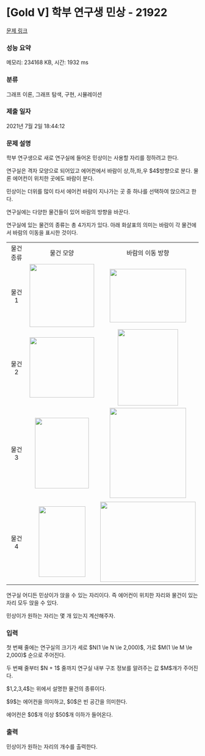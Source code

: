 # [Gold V] 학부 연구생 민상 - 21922 

[문제 링크](https://www.acmicpc.net/problem/21922) 

### 성능 요약

메모리: 234168 KB, 시간: 1932 ms

### 분류

그래프 이론, 그래프 탐색, 구현, 시뮬레이션

### 제출 일자

2021년 7월 2일 18:44:12

### 문제 설명

<p>학부 연구생으로 새로 연구실에 들어온 민상이는 사용할 자리를 정하려고 한다.</p>

<p>연구실은 격자 모양으로 되어있고 에어컨에서 바람이 상,하,좌,우 $4$방향으로 분다. 물론 에어컨이 위치한 곳에도 바람이 분다.</p>

<p>민상이는 더위를 많이 타서 에어컨 바람이 지나가는 곳 중 하나를 선택하여 앉으려고 한다.</p>

<p>연구실에는 다양한 물건들이 있어 바람의 방향을 바꾼다.</p>

<p>연구실에 있는 물건의 종류는 총 4가지가 있다. 아래 화살표의 의미는 바람이 각 물건에서 바람의 이동을 표시한 것이다.</p>

<table class="table table-bordered">
	<tbody>
		<tr>
			<td style="text-align: center;">물건 종류</td>
			<td style="text-align: center;">물건 모양</td>
			<td style="text-align: center;">바람의 이동 방향</td>
		</tr>
		<tr>
			<td style="text-align: center;">물건 1</td>
			<td style="text-align: center;"><img alt="" src="" style="height: 165px; width: 169px;"></td>
			<td style="text-align: center;"><img alt="" src="" style="height: 140px; width: 200px;"></td>
		</tr>
		<tr>
			<td style="text-align: center;">물건 2</td>
			<td style="text-align: center;"><img alt="" src="" style="height: 158px; width: 169px;"><br>
			 </td>
			<td style="text-align: center;"><img alt="" src="" style="width: 158px; height: 200px;"></td>
		</tr>
		<tr>
			<td style="text-align: center;">물건 3</td>
			<td style="text-align: center;"><img alt="" src="" style="height: 185px; width: 141px;"></td>
			<td style="text-align: center;"><img alt="" src="" style="height: 236px; width: 200px;"></td>
		</tr>
		<tr>
			<td style="text-align: center;">물건 4</td>
			<td style="text-align: center;">
			<p><img alt="" src="" style="height: 185px; width: 122px;"></p>
			</td>
			<td style="text-align: center;"><img alt="" src="" style="width: 250px; height: 210px;"></td>
		</tr>
	</tbody>
</table>

<p>연구실 어디든 민상이가 앉을 수 있는 자리이다. 즉 에어컨이 위치한 자리와 물건이 있는 자리 모두 앉을 수 있다.</p>

<p>민상이가 원하는 자리는 몇 개 있는지 계산해주자.</p>

### 입력 

 <p>첫 번째 줄에는 연구실의 크기가 세로 $N(1 \le N \le 2,000)$, 가로 $M(1 \le M \le 2,000)$ 순으로 주어진다.</p>

<p>두 번째 줄부터 $N + 1$ 줄까지 연구실 내부 구조 정보를 알려주는 값 $M$개가 주어진다.</p>

<p>$1,2,3,4$는 위에서 설명한 물건의 종류이다.</p>

<p>$9$는 에어컨을 의미하고, $0$은 빈 공간을 의미한다.</p>

<p>에어컨은 $0$개 이상 $50$개 이하가 들어온다.</p>

### 출력 

 <p>민상이가 원하는 자리의 개수를 출력한다.</p>

